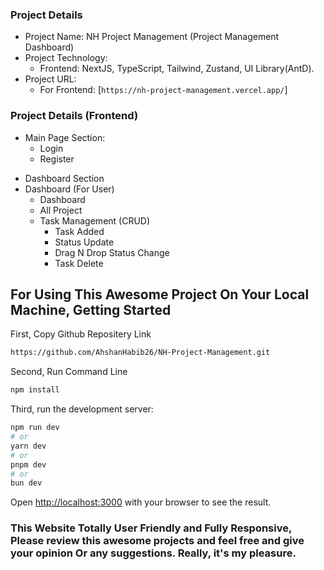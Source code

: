 ### Project Details

- Project Name: NH Project Management (Project Management Dashboard)
- Project Technology:
  - Frontend: NextJS, TypeScript, Tailwind, Zustand, UI Library(AntD).
- Project URL:
  - For Frontend: [`https://nh-project-management.vercel.app/`]

### Project Details (Frontend)

- Main Page Section:
  - Login
  - Register

* Dashboard Section
* Dashboard (For User)
  - Dashboard
  - All Project
  * Task Management (CRUD)
    * Task Added
    * Status Update
    * Drag N Drop Status Change
    * Task Delete

## For Using This Awesome Project On Your Local Machine, Getting Started

First, Copy Github Repositery Link

```bash
https://github.com/AhshanHabib26/NH-Project-Management.git
```

Second, Run Command Line

```bash
npm install

```

Third, run the development server:

```bash
npm run dev
# or
yarn dev
# or
pnpm dev
# or
bun dev
```

Open [http://localhost:3000](http://localhost:3000) with your browser to see the result.

### This Website Totally User Friendly and Fully Responsive, Please review this awesome projects and feel free and give your opinion Or any suggestions. Really, it's my pleasure.
